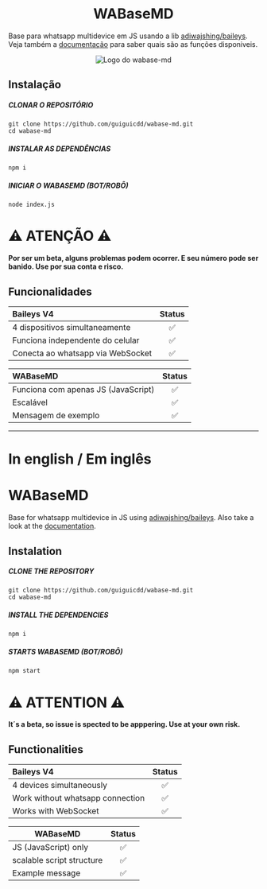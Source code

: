 <h1 align="center">WABaseMD</h1>

Base para whatsapp multidevice em JS usando a lib [adiwajshing/baileys](https://github.com/adiwajshing/baileys). Veja também a [documentação](https://adiwajshing.github.io/Baileys/) para saber quais são as funções disponiveis.

<p align="center">
  <img src="https://encrypted-tbn3.gstatic.com/images?q=tbn:ANd9GcTcWJIO5wUgRv6VmLoUGD2i3lZulFfdwifVg3B3LRMTedthTC0g" alt="Logo do wabase-md"/>
</p>

## Instalação

##### CLONAR O REPOSITÓRIO 
```Alpine Abuild
git clone https://github.com/guiguicdd/wabase-md.git
cd wabase-md
```

##### INSTALAR AS DEPENDÊNCIAS 
```Alpine Abuild
npm i
```

##### INICIAR O WABASEMD (BOT/ROBÔ)
```Alpine Abuild
node index.js
```

# ⚠ ATENÇÃO ⚠
<b> Por ser um beta, alguns problemas podem ocorrer. E seu número pode ser banido. Use por sua conta e risco. </b>

## Funcionalidades

| Baileys V4                        | Status  |
| :-------------------------------  | :-----: |
| 4 dispositivos simultaneamente    |   ✅   |
| Funciona independente do celular  |   ✅   |
| Conecta ao whatsapp via WebSocket |   ✅   |

| WABaseMD                             | Status  |
| :----------------------------------  | :----:  |
| Funciona com apenas JS (JavaScript)  |   ✅   |
| Escalável                            |   ✅   |
| Mensagem de exemplo                  |   ✅   |

-------------------------------------
# In english / Em inglês

# WABaseMD
Base for whatsapp multidevice in JS using [adiwajshing/baileys](https://github.com/adiwajshing/baileys). Also take a look at the [documentation](https://adiwajshing.github.io/Baileys/).

## Instalation


#####  CLONE THE REPOSITORY 
```Alpine Abuild
git clone https://github.com/guiguicdd/wabase-md.git
cd wabase-md
```

#####  INSTALL THE DEPENDENCIES 
```Alpine Abuild
npm i
```

#####  STARTS WABASEMD (BOT/ROBÔ)
```Alpine Abuild
npm start
```

# ⚠ ATTENTION ⚠
<b> It´s a beta, so issue is spected to be apppering. Use at your own risk. </b>

## Functionalities

| Baileys V4                       | Status  |
| :------------------------------- | :----:  |
| 4 devices simultaneously         |   ✅   |
| Work without whatsapp connection |   ✅   |
| Works with WebSocket             |   ✅   |

| WABaseMD                     | Status  |
| ---------------------------- | :----:  |
| JS (JavaScript) only         |   ✅   |
| scalable script structure    |   ✅   |
| Example message              |   ✅   |
